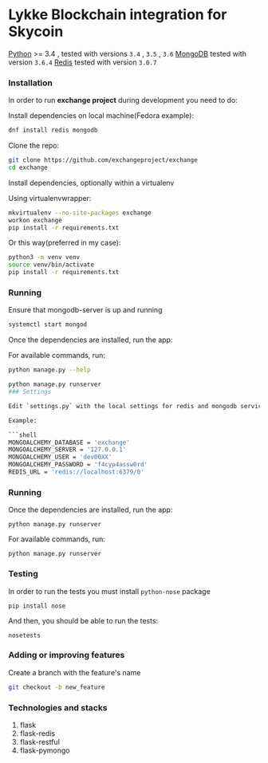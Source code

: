# Lykke Blockchain integration for Skycoin

[Python](http://www.python.org) >= 3.4 , tested with versions `3.4` , `3.5` , `3.6`
[MongoDB](https://www.mongodb.com/) tested with version `3.6.4`
[Redis](https://redis.io/) tested with version `3.0.7`

### Installation

In order to run **exchange project** during development you need to do:

Install dependencies on local machine(Fedora example):

```bash
dnf install redis mongodb
```

Clone the repo:

```bash
git clone https://github.com/exchangeproject/exchange
cd exchange
```

Install dependencies, optionally within a virtualenv

Using virtualenvwrapper:

```bash
mkvirtualenv --no-site-packages exchange
workon exchange
pip install -r requirements.txt
```

Or this way(preferred in my case):

```bash
python3 -m venv venv
source venv/bin/activate
pip install -r requirements.txt
```

### Running

Ensure that mongodb-server is up and running

```bash
systemctl start mongod
```

Once the dependencies are installed, run the app:

For available commands, run:

```bash
python manage.py --help
```

```bash
python manage.py runserver
### Settings

Edit `settings.py` with the local settings for redis and mongodb services.

Example:

```shell
MONGOALCHEMY_DATABASE = 'exchange'
MONGOALCHEMY_SERVER = '127.0.0.1'
MONGOALCHEMY_USER = 'dev00XX'
MONGOALCHEMY_PASSWORD = 'f4cyp4assw0rd'
REDIS_URL = 'redis://localhost:6379/0'
```

### Running

Once the dependencies are installed, run the app:

```shell
python manage.py runserver
```

For available commands, run:

```shell
python manage.py runserver
```

### Testing

In order to run the tests you must install `python-nose` package

```shell
pip install nose
```
And then, you should be able to run the tests:

```shell
nosetests
```

### Adding or improving features

Create a branch with the feature's name

```bash
git checkout -b new_feature
```

### Technologies and stacks

1. flask
2. flask-redis
3. flask-restful
4. flask-pymongo
